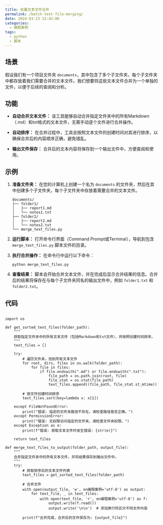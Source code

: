 ```yaml
---
title: 批量文本文件合并
permalink: /batch-text-file-merging/
date: 2024-03-23 15:42:06
categories: 
  - 编程案例
tags: 
  - python
  - 脚本
---
```


## 场景

假设我们有一个项目文件夹 `documents`，其中包含了多个子文件夹，每个子文件夹中都存放着我们需要合并的文本文件。我们想要将这些文本文件合并为一个单独的文件，以便于后续的查阅和分析。

<!--more-->
## 功能

- **自动合并文本文件：** 该工具能够自动合并指定文件夹中的所有Markdown（.md）和txt格式的文本文件，无需手动逐个文件进行合并操作。

- **自动排序：** 在合并过程中，工具会按照文本文件的创建时间对其进行排序，以确保合并后的内容顺序正确，避免错乱。

- **输出文件保存：** 合并后的文本内容将保存到一个输出文件中，方便查阅和使用。

## 示例

1. **准备文件夹：** 在您的计算机上创建一个名为 `documents` 的文件夹，然后在其中创建多个子文件夹，每个子文件夹中存放着需要合并的文本文件。

    ```
    documents/
    ├── folder1/
    │   ├── report1.md
    │   └── notes1.txt
    ├── folder2/
    │   ├── report2.md
    │   └── notes2.txt
    └── merge_text_files.py
    ```

2. **运行脚本：** 打开命令行界面（Command Prompt或Terminal），导航到包含 `merge_text_files.py` 脚本文件的目录。

3. **执行合并操作：** 在命令行中运行以下命令：

    ```
    python merge_text_files.py
    ```

4. **查看结果：** 脚本会开始合并文本文件，并在完成后显示合并结果的信息。合并后的结果将保存在与每个子文件夹同名的输出文件中，例如 `folder1.txt` 和 `folder2.txt`。

## 代码

```

import os

def get_sorted_text_files(folder_path):
    """
    获取指定文件夹中的所有文本文件（包括Markdown和txt文件），并按照创建时间排序。
    """
    text_files = []

    try:
        # 遍历文件夹，找到所有文本文件
        for root, dirs, files in os.walk(folder_path):
            for file in files:
                if file.endswith(".md") or file.endswith(".txt"):
                    file_path = os.path.join(root, file)
                    file_stat = os.stat(file_path)
                    text_files.append((file_path, file_stat.st_mtime))

        # 按文件创建时间排序
        text_files.sort(key=lambda x: x[1])

    except FileNotFoundError:
        print("错误: 指定的文件夹路径不存在，请检查路径是否正确。")
    except PermissionError:
        print("错误: 无权限访问指定的文件夹，请检查文件夹权限。")
    except Exception as e:
        print(f"错误: 获取文本文件时发生错误: {str(e)}")

    return text_files

def merge_text_files_to_output(folder_path, output_file):
    """
    合并指定文件夹中的所有文本文件，并将结果保存到输出文件中。
    """
    try:
        # 获取排序后的文本文件列表
        text_files = get_sorted_text_files(folder_path)

        # 合并文件
        with open(output_file, 'w', en编程案例='utf-8') as output:
            for text_file, _ in text_files:
                with open(text_file, 'r', en编程案例='utf-8') as f:
                    output.write(f.read())
                    output.write('\n\n')  # 添加换行符区分不同文件内容

        print(f"合并完成，合并后的文件保存为: {output_file}")
```
